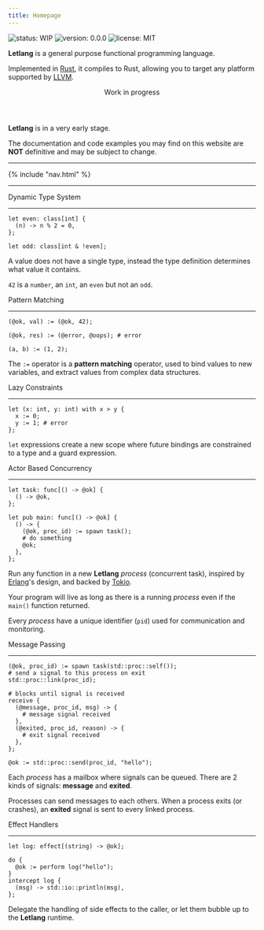 ```yaml
---
title: Homepage
---
```


<div class="[&>p]:flex [&>p]:items-center [&>p]:justify-center [&>p]:gap-3 mb-8">

![status: WIP](https://img.shields.io/badge/status-WIP-red?style=flat-square)
![version: 0.0.0](https://img.shields.io/badge/version-v0.0.0-brightgreen?style=flat-square)
![license: MIT](https://img.shields.io/badge/license-MIT-blue?style=flat-square)

</div>

**Letlang** is a general purpose functional programming language.

Implemented in [Rust](https://www.rust-lang.org), it compiles to Rust, allowing
you to target any platform supported by [LLVM](https://llvm.org).

<article class="m-8 rounded-md shadow-md">
<header class="px-3 py-2 bg-red-600 text-white font-semibold rounded-t-md">Work in progress</header>

<div class="p-6 bg-red-100 text-red-600 rounded-b-md">

**Letlang** is in a very early stage.

The documentation and code examples you may find on this website are **NOT**
definitive and may be subject to change.

</div>
</article>

---

{% include "nav.html" %}

---

<div class="mt-12 grid grid-cols-1 lg:grid-cols-2 xl:grid-cols-3 gap-x-3 gap-y-8">

<div>
<div class="pb-3 text-3xl text-center font-semibold">Dynamic Type System</div>
<hr class="mx-8" />

```letlang
let even: class[int] {
  (n) -> n % 2 = 0,
};

let odd: class[int & !even];
```

<div class="text-center">

A value does not have a single type, instead the type definition determines what
value it contains.

`42` is a `number`, an `int`, an `even` but not an `odd`.

</div>
</div>

<div>
<div class="pb-3 text-3xl text-center font-semibold">Pattern Matching</div>
<hr class="mx-8" />

```letlang
(@ok, val) := (@ok, 42);

(@ok, res) := (@error, @oops); # error

(a, b) := (1, 2);
```

<div class="text-center">

The `:=` operator is a **pattern matching** operator, used to bind values to new
variables, and extract values from complex data structures.

</div>
</div>

<div>
<div class="pb-3 text-3xl text-center font-semibold">Lazy Constraints</div>
<hr class="mx-8" />

```letlang
let (x: int, y: int) with x > y {
  x := 0;
  y := 1; # error
};
```

<div class="text-center">

`let` expressions create a new scope where future bindings are constrained to a
type and a guard expression.

</div>
</div>

<div>
<div class="pb-3 text-3xl text-center font-semibold">Actor Based Concurrency</div>
<hr class="mx-8" />

```letlang
let task: func[() -> @ok] {
  () -> @ok,
};

let pub main: func[() -> @ok] {
  () -> {
    (@ok, proc_id) := spawn task();
    # do something
    @ok;
  },
};
```

<div class="text-center">

Run any function in a new **Letlang** *process* (concurrent task), inspired by
[Erlang](https://www.erlang.org)'s design, and backed by [Tokio](https://tokio.rs).

Your program will live as long as there is a running *process* even if the
`main()` function returned.

Every *process* have a unique identifier (`pid`) used for communication and
monitoring.

</div>
</div>

<div>
<div class="pb-3 text-3xl text-center font-semibold">Message Passing</div>
<hr class="mx-8" />

```letlang
(@ok, proc_id) := spawn task(std::proc::self());
# send a signal to this process on exit
std::proc::link(proc_id);

# blocks until signal is received
receive {
  (@message, proc_id, msg) -> {
    # message signal received
  },
  (@exited, proc_id, reason) -> {
    # exit signal received
  },
};
```

```letlang
@ok := std::proc::send(proc_id, "hello");
```

<div class="text-center">

Each *process* has a mailbox where signals can be queued. There are 2 kinds of
signals: **message** and **exited**.

Processes can send messages to each others. When a process exits (or crashes),
an **exited** signal is sent to every linked process.

</div>
</div>

<div>
<div class="pb-3 text-3xl text-center font-semibold">Effect Handlers</div>
<hr class="mx-8" />

```letlang
let log: effect[(string) -> @ok];
```

```letlang
do {
  @ok := perform log("hello");
}
intercept log {
  (msg) -> std::io::println(msg),
};
```

<div class="text-center">

Delegate the handling of side effects to the caller, or let them bubble up to
the **Letlang** runtime.

</div>
</div>

</div>
